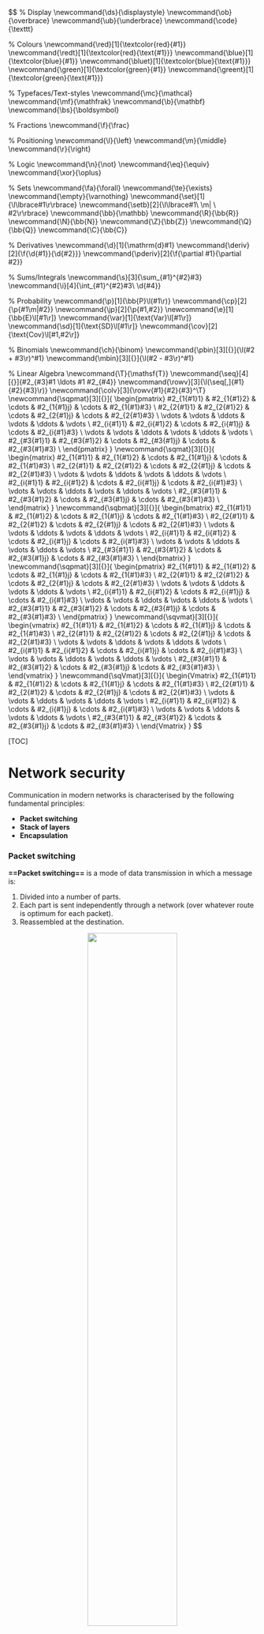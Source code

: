 $$
% Display
\newcommand{\ds}{\displaystyle}
\newcommand{\ob}{\overbrace}
\newcommand{\ub}{\underbrace}
\newcommand{\code}{\texttt}

% Colours
\newcommand{\red}[1]{\textcolor{red}{#1}}
\newcommand{\redt}[1]{\textcolor{red}{\text{#1}}}
\newcommand{\blue}[1]{\textcolor{blue}{#1}}
\newcommand{\bluet}[1]{\textcolor{blue}{\text{#1}}}
\newcommand{\green}[1]{\textcolor{green}{#1}}
\newcommand{\greent}[1]{\textcolor{green}{\text{#1}}}

% Typefaces/Text-styles
\newcommand{\mc}{\mathcal}
\newcommand{\mf}{\mathfrak}
\newcommand{\b}{\mathbf}
\newcommand{\bs}{\boldsymbol}

% Fractions
\newcommand{\f}{\frac}

% Positioning
\newcommand{\l}{\left}
\newcommand{\m}{\middle}
\newcommand{\r}{\right}

% Logic
\newcommand{\n}{\not}
\newcommand{\eq}{\equiv}
\newcommand{\xor}{\oplus}

% Sets
\newcommand{\fa}{\forall}
\newcommand{\te}{\exists}
\newcommand{\empty}{\varnothing}
\newcommand{\set}[1]{\l\lbrace#1\r\rbrace}
\newcommand{\setb}[2]{\l\lbrace#1\ \m| \ #2\r\rbrace}
\newcommand{\bb}{\mathbb}
\newcommand{\R}{\bb{R}}
\newcommand{\N}{\bb{N}}
\newcommand{\Z}{\bb{Z}}
\newcommand{\Q}{\bb{Q}}
\newcommand{\C}{\bb{C}}

% Derivatives
\newcommand{\d}[1]{\mathrm{d}#1}
\newcommand{\deriv}[2]{\f{\d{#1}}{\d{#2}}}
\newcommand{\pderiv}[2]{\f{\partial #1}{\partial #2}}

% Sums/Integrals
\newcommand{\s}[3]{\sum_{#1}^{#2}#3}
\newcommand{\i}[4]{\int_{#1}^{#2}#3\ \d{#4}}

% Probability
\newcommand{\p}[1]{\bb{P}\l(#1\r)}
\newcommand{\cp}[2]{\p{#1\m|#2}}
\newcommand{\jp}[2]{\p{#1,#2}}
\newcommand{\e}[1]{\bb{E}\l[#1\r]}
\newcommand{\var}[1]{\text{Var}\l[#1\r]}
\newcommand{\sd}[1]{\text{SD}\l[#1\r]}
\newcommand{\cov}[2]{\text{Cov}\l[#1,#2\r]}

% Binomials
\newcommand{\ch}{\binom}
\newcommand{\pbin}[3][{}]{\l(#2 + #3\r)^#1}
\newcommand{\mbin}[3][{}]{\l(#2 - #3\r)^#1}

% Linear Algebra
\newcommand{\T}{\mathsf{T}}
\newcommand{\seq}[4][{}]{#2_{#3}#1 \ldots #1 #2_{#4}}
\newcommand{\rowv}[3]{\l(\seq[,]{#1}{#2}{#3}\r)}
\newcommand{\colv}[3]{\rowv{#1}{#2}{#3}^\T}
\newcommand{\sqpmat}[3][{}]{
    \begin{pmatrix}
		#2_{1{#1}1} & #2_{1{#1}2} & \cdots & #2_{1{#1}j} & \cdots & #2_{1{#1}#3} \\
		#2_{2{#1}1} & #2_{2{#1}2} & \cdots & #2_{2{#1}j} & \cdots & #2_{2{#1}#3} \\
		\vdots & \vdots & \ddots & \vdots & \ddots & \vdots \\
		#2_{i{#1}1} & #2_{i{#1}2} & \cdots & #2_{i{#1}j} & \cdots & #2_{i{#1}#3} \\
		\vdots & \vdots & \ddots & \vdots & \ddots & \vdots \\
		#2_{#3{#1}1} & #2_{#3{#1}2} & \cdots & #2_{#3{#1}j} & \cdots & #2_{#3{#1}#3} \\
	\end{pmatrix}
}
\newcommand{\sqmat}[3][{}]{
    \begin{matrix}
		#2_{1{#1}1} & #2_{1{#1}2} & \cdots & #2_{1{#1}j} & \cdots & #2_{1{#1}#3} \\
		#2_{2{#1}1} & #2_{2{#1}2} & \cdots & #2_{2{#1}j} & \cdots & #2_{2{#1}#3} \\
		\vdots & \vdots & \ddots & \vdots & \ddots & \vdots \\
		#2_{i{#1}1} & #2_{i{#1}2} & \cdots & #2_{i{#1}j} & \cdots & #2_{i{#1}#3} \\
		\vdots & \vdots & \ddots & \vdots & \ddots & \vdots \\
		#2_{#3{#1}1} & #2_{#3{#1}2} & \cdots & #2_{#3{#1}j} & \cdots & #2_{#3{#1}#3} \\
	\end{matrix}
}
\newcommand{\sqbmat}[3][{}]{
    \begin{bmatrix}
		#2_{1{#1}1} & #2_{1{#1}2} & \cdots & #2_{1{#1}j} & \cdots & #2_{1{#1}#3} \\
		#2_{2{#1}1} & #2_{2{#1}2} & \cdots & #2_{2{#1}j} & \cdots & #2_{2{#1}#3} \\
		\vdots & \vdots & \ddots & \vdots & \ddots & \vdots \\
		#2_{i{#1}1} & #2_{i{#1}2} & \cdots & #2_{i{#1}j} & \cdots & #2_{i{#1}#3} \\
		\vdots & \vdots & \ddots & \vdots & \ddots & \vdots \\
		#2_{#3{#1}1} & #2_{#3{#1}2} & \cdots & #2_{#3{#1}j} & \cdots & #2_{#3{#1}#3} \\
	\end{bmatrix}
}
\newcommand{\sqpmat}[3][{}]{
    \begin{pmatrix}
		#2_{1{#1}1} & #2_{1{#1}2} & \cdots & #2_{1{#1}j} & \cdots & #2_{1{#1}#3} \\
		#2_{2{#1}1} & #2_{2{#1}2} & \cdots & #2_{2{#1}j} & \cdots & #2_{2{#1}#3} \\
		\vdots & \vdots & \ddots & \vdots & \ddots & \vdots \\
		#2_{i{#1}1} & #2_{i{#1}2} & \cdots & #2_{i{#1}j} & \cdots & #2_{i{#1}#3} \\
		\vdots & \vdots & \ddots & \vdots & \ddots & \vdots \\
		#2_{#3{#1}1} & #2_{#3{#1}2} & \cdots & #2_{#3{#1}j} & \cdots & #2_{#3{#1}#3} \\
	\end{pmatrix}
}
\newcommand{\sqvmat}[3][{}]{
    \begin{vmatrix}
		#2_{1{#1}1} & #2_{1{#1}2} & \cdots & #2_{1{#1}j} & \cdots & #2_{1{#1}#3} \\
		#2_{2{#1}1} & #2_{2{#1}2} & \cdots & #2_{2{#1}j} & \cdots & #2_{2{#1}#3} \\
		\vdots & \vdots & \ddots & \vdots & \ddots & \vdots \\
		#2_{i{#1}1} & #2_{i{#1}2} & \cdots & #2_{i{#1}j} & \cdots & #2_{i{#1}#3} \\
		\vdots & \vdots & \ddots & \vdots & \ddots & \vdots \\
		#2_{#3{#1}1} & #2_{#3{#1}2} & \cdots & #2_{#3{#1}j} & \cdots & #2_{#3{#1}#3} \\
	\end{vmatrix}
}
\newcommand{\sqVmat}[3][{}]{
    \begin{Vmatrix}
		#2_{1{#1}1} & #2_{1{#1}2} & \cdots & #2_{1{#1}j} & \cdots & #2_{1{#1}#3} \\
		#2_{2{#1}1} & #2_{2{#1}2} & \cdots & #2_{2{#1}j} & \cdots & #2_{2{#1}#3} \\
		\vdots & \vdots & \ddots & \vdots & \ddots & \vdots \\
		#2_{i{#1}1} & #2_{i{#1}2} & \cdots & #2_{i{#1}j} & \cdots & #2_{i{#1}#3} \\
		\vdots & \vdots & \ddots & \vdots & \ddots & \vdots \\
		#2_{#3{#1}1} & #2_{#3{#1}2} & \cdots & #2_{#3{#1}j} & \cdots & #2_{#3{#1}#3} \\
	\end{Vmatrix}
}
$$

[TOC]

# Network security

Communication in modern networks is characterised by the following fundamental principles:

- **Packet switching**
- **Stack of layers**
- **Encapsulation**

### Packet switching

**==Packet switching==** is a mode of data transmission in which a message is:

1. Divided into a number of parts.
2. Each part is sent independently through a network (over whatever route is optimum for each packet).
3. Reassembled at the destination.

<p style="text-align:center;">
    <img src="./assets/packet-switching.png" width="60%"></img>
	<br>
	<p style="text-align:center;">
        <b>Figure 1</b>: Packet switching with 3 packets. (<a href="https://apposite-tech.com/blog/packet-switching-vs-circuit-switching/">source</a>)
	</p>
</p>

#### Packets

**==Packets==** typically consist of a **header** and a **payload**.

- **Header**: Contains data about the packet, which is used by the networking hardware to direct the packet to its destination.
- **Payload**: The actual data that is to be delivered to the packet's destination.<br>

#### Reasons to use packet-switching

If a message is sent all at once (as one packet), an attacker would have access to the whole message if it was intercepted. 

Dividing it into packets prevents this, by only allowing a single packet or division of the message (which is often useless alone) to be intercepted by the attacker.

### Networking stacks

Network communication models typically use a **stack of layers** to divide network communications.

A network **==layer==** takes care of a specific job, and passes the data onto the next layer.

<p style="text-align:center;">
    <img src="./assets/linux-network-layers.gif" width="40%"></img>
	<br>
	<p style="text-align:center;">
        <b>Figure 2</b>: Linux networking stack. (<a href="http://140.120.7.21/LinuxRef/Network/LinuxNetworkStack.html">source</a>)
	</p>
</p>

#### OSI model

The **==OSI model==** is a specific standard for network communication layering - it defines a networking framework to implement protocols in **seven** layers.

Most communications systems implement the OSI model in one way or another, often combining two or three layers into one.

<p style="text-align:center;">
    <img src="./assets/osi-model.svg" width="65%"></img>
	<br>
	<p style="text-align:center;">
        <b>Figure 3</b>: OSI networking model. (<a href="https://www.cloudflare.com/learning/ddos/glossary/open-systems-interconnection-model-osi/">source</a>)
        <br>
        <em><a href="https://www.webopedia.com/quick_ref/OSI_Layers.asp">More information on the individual layers</a></em>
	</p>
</p>

#### Packet encapsulation and decapsulation

As packets travel through a networking stack, the protocols at each layer either add or remove fields from the basic header. 

##### Encapsulation

When a protocol on the sending host adds data to the packet header, the process is called data ==**encapsulation**==. This occurs when going **down** the stack, towards the physical layer.

Data that the host typically adds to the packet header includes:

- Address of the next location (or node)
- Protocol information
- The type of data
- Source and destination addresses

##### Decapsulation

When a protocol on the sending host removes data from the packet header, the process is called data **==decapsulation==**. This occurs when going **up** the stack, towards the application layer.

#### Protocol data units

A **==protocol data unit==** (PDU) is a single unit of information transmitted between layers in a network stack.

In network stacks, each of the layers implement protocols tailored to the specific type of data exchange. For example:

- **Segments** are units of data in the *Transport Layer* (TCP/UDP in the case of the Internet)
- **Packets** are units of data in the *Network Layer* (IP in the case of the Internet)
- **Frames** are units of data in the *Link layer* (Ethernet, WiFi, Bluetooth, etc.)

These are all different types of PDUs, just with specific names on specific layers.

<p style="text-align:center;">
    <img src="./assets/tcp-stack.png" width="65%"></img>
	<br>
	<p style="text-align:center;">
        <b>Figure 4</b>: TCP/IP network stack.<br> The PDUs are displayed on the right, and change when moving between layers (encapsulation and decapsulation). (<a href="https://www.micrium.com/iot/internet-protocols/">source</a>)
    	<br>
        <em><a href="https://www.inetdaemon.com/social/tweet/frames-datagrams-packets-pdus-oh-my/">More information on frames, datagrams, packets, segments and PDUs.</a></em>
	</p>
</p>

### Network interfaces

**==Network interfaces==** are devices that connect a computer to a network. Packets are transmitted between network interfaces, and computers may have multiple network interfaces. Some examples are:

- Ethernet card
- WiFi adapter
- DSL modem

As discussed in the [*Protocol Data Units*](#protocol-data-units) section, most local area networks (such as Ethernet and WiFi) broadcast frames.

#### MAC addresses

Most network interfaces come with a predefined MAC address. A **==Media Access Control (MAC) address==** is a 48-bit number usually represented in hexadecimal. These addresses are used in the **data link layer** of the OSI model.

> **Example**: `00-1A-92-D4-BF-86`

The first three **octets** of any MAC address are [IEEE](https://www.ieee.org/)-assigned Organisationally Unique Identifiers (OUIs), which are labels that identify which organisation created the interface:

> **Example**: 
>
> - Cisco: `00-1A-A1`
> - D-Link: `00-1B-11`
> - AsusTek: `00-1A-92`

The remaining three octets of the MAC address can be assigned by organisations as they wish, with uniqueness being the only constraint.

### Switch

A **==network switch==** is a computer networking device that connects devices on a network by using packet switching to receive, process and forward data to the destination device.

- Operates at the link layer
- Has multiple interfaces, each connected to a device/segment

#### Operation of a switch

1. Learn the MAC addresses of each device connected to it.
2. Forward frames only to the destination device.

<p style="text-align:center;">
    <img src="./assets/network-switch.png" width="45%"></img>
	<br>
	<p style="text-align:center;">
        <b>Figure 5</b>: Operation of a network switch in a typical network. (<a href="https://www.kisspng.com/png-network-switch-computer-network-diagram-ethernet-h-939358/">source</a>)
	</p>
</p>

#### Combining switches

Switches can be combined and arranged into a **tree**. Each switch forwards frames for the MAC addresses of the machines in the segments (subtrees) connected to it.

- Frames to unknown MAC addresses are broadcast to all devices.
- Frames to MAC addresses in the same segment (subtree) as the sender are ignored or discarded.

<p style="text-align:center;">
    <img src="./assets/switch-combo.png" width="35%"></img>
	<br>
	<p style="text-align:center;">
        <b>Figure 6</b>: Combining switches (tree diagram). (<a href="https://www.learn.ed.ac.uk/bbcswebdav/pid-3265643-dt-content-rid-7410213_1/courses/INFR100672018-9SV1SEM2/02_Principles_Layers.pdf">source</a>)
	</p>
</p>

### Internet Protocol (IP)

The **==Internet Protocol (IP)==** is the principal set of digital message formats and rules for exchanging messages between devices across a single network or a series of interconnected networks, using the *Internet Protocol* Suite (often referred to as TCP/IP).

The IP is used as the primary protocol in the TCP/IP stack's **internet layer** (a subset of the OSI stack's **network layer**).

#### IP functions

<p style="text-align:center;">
    <img src="./assets/datalink-frame.jpg" width="70%"></img>
	<br>
	<p style="text-align:center;">
        <b>Figure 7</b>: A typical data-link frame. (<a href="https://techdifferences.com/difference-between-frame-and-packet.html">source</a>)
	</p>
</p>

##### Addressing

In order to deliver data, IP needs to be aware of the destination of the data, and hence includes addressing systems.

##### Routing

IP might be required to communicate across networks, and communicate with networks not directly connected to the current network.

#### Addresses

An **==IP address==** is a numerical label assigned to each device connected to a computer network that uses the Internet Protocol for communication. These addresses are used in the **network layer** of the OSI model.

IP addresses come in two forms:

- **IPv4**: 32-bit addresses (numbers typically displayed in decimal)

  > **Example**: `172.16.254.1`

- **IPv6**: 128-bit addresses (numbers typically displayed in hexadecimal)

  > **Example**: `0:0:0:0:0:ffff:ac10:fe01`

IPv6 was introduced to solve the issue of [IPv4 address exhaustion](https://en.wikipedia.org/wiki/IPv4_address_exhaustion) (a limitation on the ~4.3 billion IPv4 addresses available).

##### Address subdivisions

IP addresses are divided into separate segments: **network**, **subnet** and **host**.
$$
\underbrace{\color{red}{128.148}}_\text{Network}.\underbrace{\color{blue}{32}}_\text{Subnet}.\underbrace{\color{green}{110}}_\text{Host}
$$

##### Broadcast addresses

A **==broadcast address==** is a network address at which all devices connected to a network are enabled to receive packets.

> **Analogy**: There is often a need to send a datagram to all stations connected to the same medium, or the same link, without even knowing their own addresses. It is like shouting aloud in a room to speak to all present persons at once, without knowing their names. This is broadcasting.

$$
\underbrace{128.148.32.110}_\text{IP address}\quad\to\quad \underbrace{128.148.32.\color{red}{255}}_\text{Broadcast address}
$$

##### Private networks

**==Private networks==** are networks which are not routed outside of a LAN.

> **Example**:
>
> - `10.0.0.0/8`
> - `172.16.0.0/12`
> - `192.168.0.0/16`

#### Packets

The headers of IP packets typically include the following fields:

- Source address
- Destination address
- Packet length
- Time to live (TTL)
- IP version
- Fragmentation information
- Transport layer protocol information (e.g. TCP)

#### Routing

A **==router==** bridges two or more networks.

<p style="text-align:center;">
    <img src="./assets/router-bridge.gif" width="75%"></img>
	<br>
	<p style="text-align:center;">
        <b>Figure 8</b>: Routers bridging two networks. (<a href="https://www.cisco.com/c/dam/en/us/support/docs/routers/1700-series-modular-access-routers/71462-rtr-l2l-ipsec-split-00.gif">source</a>)
	</p>
</p>

Routers operate at the **network layer**, and have two main tasks:

1. Maintain **routing tables** to forward packets to the appropriate network.
2. Forward decisions based solely on the destination address.

A **==routing table==** maps ranges of addresses to LANs or other gateway routers.

### Internet Control Message Protocol (ICMP)

**==Internet Control Message Protocol (ICMP)==** is a protocol that is used for network testing and debugging. Messages for this protocol are simple, and encapsulated in single IP packets.

ICMP is considered a **network layer** protocol.

#### Tools using ICMP

- `ping` - Command for sending series of echo request messages and provides statistics on roundtrip times and packet loss.
- `traceroute` - Command for sending series of ICMP packets with increasing TTL value to discover and display routes that the packets took.

#### Smurfing

**==Smurfing==** is a form of **Denial of Service (DoS)** attack that exploits the ICMP, whereby remote hosts respond to echo packets to say they are alive (ping).

The idea behind smurfing is:

1. Large numbers of ICMP requests are sent to the victim's IP address.
2. The source IP address is spoofed (to make tracing the attacker harder).
3. The hosts on the victim's network respond to the ICMP requests.
4. This creates a significant amount of traffic on the victim's network, resulting in consumption of bandwidth and ultimately causing the victim's server to crash.

<p style="text-align:center;">
    <img src="./assets/smurf-attack.jpg" width="55%"></img>
	<br>
	<p style="text-align:center;">
        <b>Figure 9</b>: Typical smurf attack. (<a href="https://www.thesecuritybuddy.com/dos-ddos-prevention/what-is-smurf-attack/">source</a>)
	</p>
</p>

##### Prevention

- Individual hosts and routers can be configured to be non-responsive to external ping requests or broadcasts.
- Routers can also be configured to ensure that packets directed to broadcast addresses are not forwarded to all devices on the network.
- ==**Ingress filtering**== - a technique used to ensure that incoming packets are actually from the networks which they claim to originate.

### Address Resolution Protocol (ARP)

The **==Address Resolution Protocol (ARP)==** is a protocol responsible for connecting the **network layer** and **data link layer** together by mapping IP addresses to physical machine addresses (MAC addresses) that are recognised in the local network.

- Based on broadcast messages and local caching
- Doesn't support confidentiality, integrity or authentication

#### Caching (look-up table)

Systems keep an ==**ARP look-up table**== where they store information about what IP addresses are associated with what MAC addresses.

> **Example**: Running the command `arp -a` displays the ARP table:
>
> | **IP Address** | **Physical Address** | **Type** |
> | -------------- | -------------------- | -------- |
> | 128.148.31.1   | 00-00-0c-07-ac-00    | dynamic  |
> | 128.148.31.15  | 00-0c-76-b2-d7-1d    | dynamic  |
> | 128.148.31.71  | 00-0c-76-b2-d0-d2    | dynamic  |

#### Functionality

If a source device wants to send a packet to another device:

1. The source device checks its ARP cache (look-up table) to find if it already has a resolved MAC address that corresponds to the requested device's IP address.

   If there is a MAC address, it is used for sending the packet.

2. If there is no record for the requested device's IP address in the ARP look-up table, the source device generates an ARP message with the following fields:

   - **Sender hardware address**: The source device's MAC address
   - **Sender protocol address**: The source device's IP address
   - **Target hardware address**: *Blank* - To be determined
   - **Target protocol address**: The target device's IP address

3. The source device broadcasts the ARP message to the local network.

4. The ARP message is received by each device on the LAN since it is a broadcast.

   Each device compares the **target protocol address** on the ARP message with its own IP address. Those devices which do not match these two addresses will drop the packet without any action.

5. When the targeted device checks the **target protocol address**, it will find a match and will generate an ARP reply message, essentially filling in the blank **target hardware address** with the devices own MAC address.

6. The ARP reply message is sent from the target device back to the source device (as a **unicast** message, NOT broadcast - to save network resources).

7. The source device processes the ARP reply from the target device, and adds a new cache entry to the ARP look-up table with the new **target hardware address** and **target protocol address**.

8. The source device will then send the requested packet to the now known **target hardware address**.

#### Poisoning attacks

An **==ARP poisoning attack==** (also known as ARP spoofing or ARP cache poisoning) is a type of attack in which a malicious **man-in-the-middle** sends false ARP reply messages over a local area network.

Essentially in step 5 of the [*ARP functionality*](#arp-functionality) description, although the attacker's device won't match the target protocol address, the attacker can still send back a spoofed reply message with its own MAC address, acting as if it were the intended target device.

This results in the linking of an attacker's MAC address with the IP address of a legitimate device on the network.

### User Datagram Protocol (UDP)

The **==User Datagram Protocol (UDP)==** is a stateless, unreliable datagram protocol built on top of IP - that is, it lies at the **transport layer** of the OSI model.

> **Example**: VoIP and streaming (audio/video) all use UDP.

#### Advantages

- UDP aims to be an efficient protocol, and does this by not providing delivery guarantees or acknowledgements.
- Can distinguish data for multiple concurrent applications on a single host.

#### Disadvantages

- Lack of reliability implies applications using UDP **must** be ready to accept a fair amount of corrupted and lost data.
- Most applications built on UDP will suffer if they require reliability.

### Transmission Control Protocol (TCP)

**==Transmission Control Protocol (TCP)==** is a **transport layer** (OSI model) protocol that enables/offers: 

- The guarantee that packets will be delivered in the same order in which they were sent.
- The ability to distinguish multiple applications on the same host.
- The ability for two hosts to establish a connection and exchange streams of data.

> **Example**: HTTP and SSH are built on top of TCP.

#### Functionality

- Packages a data stream into segments transported by IP.
  - The order of these segments is maintained by marking each packet with a **sequence number**.
  - Every time TCP receives a packet, it sends out an ==**ACK** (control character indicating the successful receipt of a packet)==. 
- Checks transmitted data by comparing a **checksum** of the data with a checksum encoded in the packet.

#### Packet structure

<p style="text-align:center;">
    <img src="./assets/tcp-packet.png" width="80%"></img>
	<br>
	<p style="text-align:center;">
        <b>Figure 10</b>: Structure of a TCP packet (160+ bits).<br> The blue-outlined section is the <em>packet header</em>. (<a href="http://gungoz.q-eye.co/tcp-packet-format/">source</a>)
	</p>
</p>

#### Ports

Both TCP and UDP support concurrent applications running on the same server. In order to do this, **==ports==** are used to identify where data is directed. 

A **port** is simply represented as a 16 bit number (`0`-`65535`).

- Ports `0`-`1023` are reserved for use by known protocols.

  > **Example**: HTTPS uses `443` and SSH uses `22`.

- Ports `1024`-`49151` are known as user ports, and are used for listening to connections.

#### `SYN` flag

**==SYN==** is a binary flag field in the TCP packet header, which indicates whether a particular packet is part of a SYN exchange during the handshake.

#### Establishing connections

A **TCP connection** involves a client and server, where the server is generally a passive listener, waiting for a connection request. However, the server is just another client.

TCP connections are established through a three-way handshake, known as `SYN, SYN-ACK, ACK` (SSAA):

1. The client requests a connection by sending out a `SYN` packet.
2. The server responds by sending a `SYN-ACK` packet, acknowledging the connection.
3. The client responds by sending an `ACK` packet to the server, thus establishing the connection.

```sequence
participant Client
participant Server

Note over Client,Server: Establishing a\nTCP connection

Note right of Server: Listening for\nconnection requests
Note left of Client: Wants to establish\na TCP connection

Client->Server: SYN\nSeq=x
Note right of Server: Acknowledging\nconnection

Server-->Client: SYN-ACK\nSeq=y, Ack=x+1
Note left of Client: Establishing\nconnection

Client->Server: ACK\nSeq=x+1, Ack=y+1
Note over Client,Server: TCP connection\nestablished
```

#### Terminating connections

- During connection establishment using the three-way handshake, initial **sequence numbers** are exchanged.
- The TCP header includes a 16-bit checksum of the data and parts of the header, including the source and destination.
- Acknowledgement (or lack thereof) is used by TCP to keep track of network congestion, control flow etc.
- TCP connections are cleanly terminated with a 4-way handshake, known as `FIN, ACK, FIN, ACK` (FAFA):
  1. The client which wishes to terminate the connection sends a `FIN` message to the server.
  2. The server responds by sending an `ACK`.
  3. The server also responds with a `FIN`.
  4. The client now sends an `ACK`, and the connection is terminated.

```sequence
participant Client
participant Server

Note over Client,Server: Terminating a TCP connection

Client->Server: FIN\nSeq=x

Server-->Client: ACK\nSeq=x+1
Server-->Client: FIN\nSeq=y

Client->Server: ACK\nSeq=y+1

Note over Client,Server: TCP connection terminated
```

#### Data transfer

Data transfer with TCP works the same way as [*terminating connections*](#terminating-connections), but replacing the `FIN`'s with `DATA`'s.

#### `SYN` flooding

==**`SYN` flooding**== is a form of TCP attack in which lots of requests (`SYN` packets)  are sent to the victim in order to overload them.

1. A basic three-part handshake is used to initiate a TCP connection to the victim.

2. Many `SYN` packets are sent to the victim (without acknowledging any replies).

   As a result, the victim accumulates more `SYN` packets than they can handle.

##### Advantages of `SYN` flooding (as an attack)

- Effective against small targets - e.g. someone running a game server in their home.

##### Disadvantages of `SYN` flooding (as an attack)

- **Attribution**: The attacker uses their own IP address, which could be easily traced.
- **Bandwidth**: The attacker uses their own bandwidth, which is likely to be smaller than the server's.
- Not effective against large targets, e.g. company websites.

#### Forging packets (spoofing)

**==TCP packet forging==** is another form of TCP attack, which is exactly the same as `SYN` flooding - except the source of the TCP packet is forged.

##### Advantages of packet forging (as an attack)

- Harder to trace the attacker.
- `ACK`'s are sent to a second computer. This means that less bandwidth is used on the attacker's side.

##### Disadvantages of packet forging (as an attack)

- **Ingress filtering** is commonly used to drop packets with source addresses outside their origin network fragment.

### Application layer and DNS

The **==application layer==** is a layer in the OSI network model that is used for managing human-computer interactions. 

This layer is typically where applications (such as web browsers) can access the network services.

#### Protocols

Examples of protocols that lie in the application layer are:

- Domain Name System (**DNS**)
- Hyper-Text Transfer Protocol (**HTTP**)
- (**SSL**/**TLS**). Protocol used for secure, encrypted browsing (**HTTPS**)
- (**IMAP**/**POP3**/**SMTP**). Internet email protocols.
- File Transfer Protocol (**FTP**). An old but still used protocol for uploading and downloading files.
- **Telnet**. Early remote access protocol.
- **SSH**. More recent secure remote access protocol.

#### URLs

**==Uniform Resource Locators (URLs)==** are a standardised format for describing the location and access method of resources via the internet.

URLs are of the format:
$$
\texttt{<scheme>://<user>:<password>@<host>:<port>/<url-path>?<query-string>}
$$

> **Where**: $\texttt{<host>}=\red{\texttt{<subdomain>}}.\green{\texttt{<domain>}}.\blue{\texttt{<tld>}}$
>
> Example: $\texttt{https://}\red{\texttt{profile}}.\green{\texttt{facebook}}.\blue{\texttt{com}}$

#### Domain Name System (DNS)

The **==Domain Name System (DNS)==** is an application-layer protocol. The basic function of DNS is to **map domain names to IP addresses**—this mapping is many-to-many.

> **Examples**:
>
> - `www.ed.ac.uk` and `edwc.is.ed.ac.uk` map to `129.215.228.101`.
> - `google.com` maps to `216.58.213.110`, `198.7.237.249` and other addresses.

More generally, a DNS is a distributed database that stores **==resource records==** such as:

| **Resource name** | **Abbreviation** | **Description**                         |
| ----------------- | ---------------- | --------------------------------------- |
| Address           | `A`              | IP address associated with a host name. |
| Mail exchange     | `MX`             | Mail server of a domain.                |
| Name server       | `NS`             | Authoritative server for a domain.      |

##### Domains

###### Domain name

A **==domain name==** consists of two or more labels, separated by dots.

> **Example**: `google.com`, `inf.ed.ac.uk`

###### Top-level domain (TLD)

**==Top-level domains==** can be any of:

- Generic (gTLD), e.g. `.com`, `.org`, `.net` - managed by ICANN
- Country-code (ccTLD), e.g. `.ca`, `.it` - managed by government organisations
- New top level domains, e.g. `.scot`, `.tirol`

###### ICANN

The **==Internet Corporation for Assigned Names and Numbers (ICANN)==** is a non-profit corporation that:

- Keeps a registered database of gTLDs

- Accredits registrars for gTLDs

##### DNS tree

`TLD` (e.g. `ac.uk`) -> `Domain` (e.g. `ed.ac.uk`) -> `Resource records`

Alternatively, if a domain has subdomains:

`TLD` (e.g. `ac.uk`) -> `Domain` (e.g. `ed.ac.uk`) -> `Subdomain` (e.g. `inf.ed.ac.uk`) -> `Resource records` (e.g. `A`, `MX`)

##### Name servers

A **==name server==** is a server on the internet responsible for handling queries regarding a domain name.

A name server: 

- Keeps a local database of DNS records (as a **zone** file).
- Answers DNS queries.
- Can ask other name servers if a requested record is not in the local database.

An **==authoritative name server==** stores a reference version of DNS records for a **zone** (subtree of the DNS tree).

> **Example**:
>
> - `dns0.ed.ac.uk` is authoritative for `ed.ac.uk`
> - `dns0.inf.ed.ac.uk` is authoritative for `inf.ed.ac.uk`

##### Name resolution

A **==name resolver==** is a program that retrieves DNS records.

A name resolver:

- Caches records received
- Connects to a name server (default, root, or given)
- Can be implemented in **iteratively** or **recursively**.

<p style="text-align:center;">
    <img src="./assets/dns-query.jpg" width="45%"></img>
	<br>
	<p style="text-align:center;">
        <b>Figure 11</b>: An example of iterative name resolution with the query <code>omnisecu.com</code>.</em> (<a href="http://www.omnisecu.com/tcpip/recursive-and-iterative-dns-queries.php">source</a>)
	</p>
</p>

###### Iterative name resolution

In **==iterative name resolution==**, when a DNS server is queried, it returns an answer without querying other DNS servers—even if it cannot provide a definite answer. This answer can be:

- A definite answer to the query (a DNS record).
- A referral to an authoritative server (e.g. a TLD server) via a NS record.
- An error if the domain/host does not exist, or for other reasons such as network errors.

###### Recursive name resolution

In **==recursive name resolution==**, when a DNS server is queried, it will query subsequent DNS servers (on behalf of the client/requester) until a definitive answer is returned to the requester.

**Note**: The queries made to subsequent DNS servers from the first DNS server are **iterative** queries.

##### Glue records

A **==glue record==** is a DNS record of type `A` (IP address) for a name server referred to by a `NS` record.

This is used to break **circular references**.

###### Circular references

Sometimes the authoritative name server for a domain may be within the same domain (a subdomain).

> **Example**: `dns0.inf.ed.ac.uk` is authoritative for `inf.ed.ac.uk`

###### Example

In the below table, the second record represents a **glue record**.

| **Name**            | **Type** | **Location**        |
| ------------------- | -------- | ------------------- |
| `inf.ed.ac.uk`      | `NS`     | `dns0.inf.ed.ac.uk` |
| `dns0.inf.ed.ac.uk` | `A`      | `129.215.160.240`   |

##### Caching

If a path in the DNS tree was simply traversed for each requested query, there would be too much network traffic, meaning that root servers and TLD servers would quickly become overloaded.

DNS servers **==cache==** records that are results of queries, for a specified amount of time. This amount is specified as a **time-to-live** field.

1. Resolver looks in the cache for an `A` record of the query domain.
2. Resolver looks in the cache for a `NS` record of the longest suffix of the query domain.

##### Local DNS cache

The local DNS cache is maintained by the operating system. This is shared among all running applications and can be displayed to all users.

This may cause privacy issues—namely:

- Browsing by other users can be monitored
- Private or incognito browsing does not clear the DNS cache.

##### DNS cache poisoning

**==DNS cache poisoning==** is a cyber attack that exploits DNS vulnerabilities by diverting internet traffic away from legitimate servers and towards fake ones.

The basic idea behind the attack is to give a DNS server a false address `A` record and get it cached.

###### DNS query mechanism

- DNS queries are issued over UDP on port 53. This is convenient for an attack because there are no sequence numbers (`SYN-ACK`) as there were in TCP/IP. In UDP, a sent packet will get processed since there are no authentication measures.
- There is a 16-bit **==request identifier==** in the payload to match answers with queries.

###### Vulnerability to cache poisoning

A DNS server is vulnerable to cache poisoning if its resolver:

- Disregards request identifiers.
- Has predictable request identifiers and return ports.
- Accepts unsolicited DNS records.

###### Defences against cache poisoning

- **Query randomisation**
  - Random request identifier (16 bits)
  - Random return port (16 bits)
- **Check request identifiers**
- **Use signed records** (DNSSEC)

### SSL/TLS

**==SSL==** and **==TLS==** are both cryptographic protocols that establish an encrypted, bidirectional network tunnel for arbitrary data to travel between two hosts through the use of public-key cryptography. These protocols are often used in conjunction with other internet protocols such as HTTPS, SSH, FTPS and secure email.

These protocols provide:

- **End-to-end confidentiality**: Communication between client and server applications is encrypted.
- **End-to-end integrity**: Detection of corrupted communication between client and server applications.

In addition to providing an encrypted channel, these protocols are also used to authenticate communicating parties. This is crucial for such applications as online transactions because a client must be sure that money is being transferred to the person or company who they claim to be.

#### Position in the stack

SSL and TLS lie on top of TCP/IP, and below application layer protocols (in the OSI model). In the TCP/IP stack, these protocols lie in the application layer (as seen in Figure 12).

<p style="text-align:center;">
    <img src="./assets/tls-ssl.jpg" width="60%"></img>
	<br>
	<p style="text-align:center;">
        <b>Figure 12</b>: TLS/SSL consists of two layers within the application layer of the TCP/IP stack.</em> (<a href="https://www.hostingadvice.com/how-to/tls-vs-ssl/">source</a>)
	</p>
</p>

#### Differences between SSL and TLS

SSL is the predecessor to TLS. TLS was introduced in 1999 as a new version of SSL, and was based on SSLv3.

#### TLS building blocks

|                       | **Confidentiality**                         | **Integrity**                            | **Authentication**                      |
| --------------------- | ------------------------------------------- | ---------------------------------------- | --------------------------------------- |
| **Setup**             | Public-key based key-exchanged (RSA and DH) | Public-key digital signature (e.g. RSA)  | Public-key digital signature (e.g. RSA) |
| **Data transmission** | Symmetric encryption (e.g. AES in CBC mode) | Hash-based MACS (e.g. HMAC using SHA256) |                                         |

#### Functionality

When a connection is established between a client $C$ (typically a web browser) and a server $S$:

1. $C$ sends its supported cryptographic algorithms to $S$.

2. $S$ picks the strongest algorithms that it supports.

3. $S$ sends its SSL/TLS certificate to $C$.

   This certificate contains $S$'s public encryption key.

4. The certificate is checked by $C$ against a trusted CA. As a certificate cannot be falsified, $C$ may be certain that they are communicating with the right server.

5. $S$ and $C$ perform a key exchange for symmetric encryption and hash-based authentication of subsequent data transfer.

6. $S$ and $C$ exchange data bidirectionally.

Before a message is encrypted, a MAC is appended to each HTTP message. The resulting message is encrypted and sent.

This symmetric cryptosystem provides **confidentiality**, and the use of MAC provides integrity of the HTTP requests and responses.

##### Basic key exchange

The basic key exchange performed in step 5 described above **used to be** done with RSA:

1. $S$ generates a public-private key pair $(K_\hat{p}^S,K_\hat{s}^S)$ and sends $K_\hat{p}^S$ to $C$.
2. $C$ generates a random secret value $r$.
3. $C$ encrypts $r$ with public key $K_\hat{p}^S$ and sends this message $m=E(K_\hat{p}^S,r)$ to $S$.
4. $S$ decrypts $m$ with their private key $K_\hat{s}^S$, giving $r$, which is later used to encrypt messages.

#### Forward secrecy

**==Forward secrecy==** is provided by a crypto-system if a compromise of private keys in a key exchange does not break the confidentiality of past messages.

TLS with the basic key exchange described above **does not** provide forward secrecy. 

As a result, the basic RSA key exchange is not used since an attacker can uncover the value of $r$ and use it to derive encryption keys.

#### Diffie-Hellman key exchange

An alternate key exchange method used that provides forward secrecy is the **==Diffie-Hellman key exchange==**.

1. Fix a prime $p$ and generator $g$ of $\Z_p^*$.
2. $C$ generates a random $x$ and computes $X=g^x\pmod p$.
3. $S$ generates a random $y$ and computes $Y=g^y\pmod p$.
4. $C$ and $S$ exchange $X$ and $Y$.
5. $C$ calculates $K_C=Y^x\pmod p=(g^y)^x\pmod p$.
6. $S$ calculates $K_S=X^y\pmod p=(g^x)^y\pmod p$.
7. Observe that $K_C=K_S$.

##### Problems

Although Diffie-Hellman provides forward secrecy, it is open to an man-in-the-middle attack.

This attack can be prevented by signing $X$ and $Y$ before sending them.

**Note**: This approach requires both $C$ and $S$ to know each other's public key.

### Firewalls and intrusion detection

A **==firewall==** is a security measure designed to prevent **unauthorised electronic access** to a networked computer system. 

#### Firewall policies

Firewalls prevent unauthorised access by monitoring and controlling incoming an outgoing traffic based on predetermined security rules.

These rules are called **==firewall policies==**. Based on these rules, it allows or denies traffic.

##### Example

| **Rule** | **Protocol** | **Source address** | **Destination address** | **Destination port** | **Action** |
| -------- | ------------ | ------------------ | ----------------------- | -------------------- | ---------- |
| 1        | TCP          | *                  | 192.168.1.*             | 22                   | Permit     |
| 2        | UDP          | *                  | 192.168.1.*             | 69                   | Permit     |
| 3        | TCP          | 192.168.1.*        | *                       | 80                   | Permit     |
| 4        | TCP          | 8                  | 192.168.1.18            | 80                   | Permit     |
| 5        | UDP          | *                  | 192.168.1.*             | *                    | Deny       |

#### Stateless firewalls

A **==stateless firewall==** does not maintain any remembered context (state) with respect to the packets it is processing.

Instead, it treats each packet attempting to travel through it in isolation without considering packets that it has processed previously—if a packet matches the filter's set of rules, the packet filter will drop or accept it.

**Note**: Stateless firewalls may have to be fairly restrictive in order to prevent most attacks.

#### Stateful firewalls

**==Stateful firewalls==** can tell when packets are part of legitimate sessions originating within a trusted network. They maintain a record of all connections passing through it and can determine if a packet is either:

- The start of a new connection
- Part of an existing connection
- An invalid packet

Stateful firewalls maintain tables containing information on each active connection, including the IP addresses, ports, and sequence numbers of packets involved in a connection.

Using these tables, stateful firewalls can allow only inbound TCP packets that are in response to a connection initiated from the internal network.

##### Port scanning

A **==port scanner==** is a tool that provides information regarding open ports in a target system. An example of a port-scanning tool is `nmap`.

Port scanning can be a useful tool in the arsenal of an attacker, as it can identify ports which are open to attacks.

#### Application layer firewalls

An **==application layer firewall==** works like a proxy—it can *understand* certain applications and protocols, and as a result effectively simulates the effects of an application at OSI level 7.

This type of firewall acts as a **protective man-in-the-middle** that screens information at the application layer. It may inspect the contents of the traffic, blocking what it views as inappropriate content. For example:

- Block all web traffic containing certain words
- Remove all macros from Microsoft Word files in email
- Prevent anything that looks like a credit card number from leaving a database

#### Personal firewalls

A **==personal firewall==** runs on the workstation that it protects, as software. It provides basic protection—especially for home or mobile devices.

Any **rootkit** type software can disable the firewall.

#### Network Address Translation (NAT)

**==Network Address Translation (NAT)==** is a method of remapping one IP address space into another.

##### IPv4

**==IPv4==** is the fourth version of the Internet Protocol. The addressing system used in this protocol is 32-bit, which limits the address space to $2^{32}=4,294,967,296$ addresses.

###### Address space exhaustion

There are less than 4.3 billion IPv4 addresses available. This is an issue as we do not have enough addresses for every device on the planet.

The solution to this problem is NAT, where the internal IP address of a device is different from its external IP address.

#### Intrusion Detection Systems (IDS)

Firewalls are used as a preventative measure. An **==Intrusion Detection System (IDS)==** can be used to detect a potential incident in progress.

At some point, some traffic must be allowed to move into and out of a network. However, most security incidents are caused by a user letting something into the network that is malicious, or being an insider threat themselves. Situations such as these cannot be prevented or anticipated in advance.

The next step is to identify that something bad is happening quickly so it can be addressed. This is when IDS comes in.

#### Alarms

An IDS can either sound an alarm or not, depending on whether it thinks it has detected an intrusion attack. 

This leads to TP, FP, FN and TN.

##### Rule-based intrusion detection

In **==rule-based intrusion detection==**, a set of rules identify the types of actions that match certain known intrusion attacks. These rules encode a **signature** for such attacks.

| **Benefits**                        | **Drawbacks**                                       |
| ----------------------------------- | --------------------------------------------------- |
| High accuracy (low false positives) | Admin must anticipate attack patterns in advance    |
|                                     | An attacker may test an attack on common signatures |
|                                     | Impossible to detect a new type of attack           |

##### Statistical intrusion detection

In **==statistical intrusion detection==**, a statistical model of acceptable or *normal* behavior is dynamically built, and any other non-matching behaviour is flagged.

| **Benefits**                                        | **Drawbacks**                                 |
| --------------------------------------------------- | --------------------------------------------- |
| Admin does not need to anticipate potential attacks | System needs time to warm up to new behaviour |
| Can detect new types of attacks                     | Lower accuracy (higher false positives)       |

##### Number of alarms

In the 2013 Target breach, the IDS did correctly identify that there was an attack on the Target network. However, there were too many alarms going off to investigate all of them in great depth.

Some cyberattack insurance policies state that if you know about an attack and do nothing, they will not cover the attack—meaning that having a noisy IDS can potentially be a liability.

# Resources

- *Myrto Arapinis, Markulf Kohlweiss, Kami Vaniea, Roberto Tamassia, Aggelos Kiayias (University of Edinburgh)*<br/>[Computer Security (INFR10067)](http://www.drps.ed.ac.uk/18-19/dpt/cxinfr10067.htm)
- *Apposite Tech*<br/>[Packet-switching vs. circuit-switching](https://apposite-tech.com/blog/packet-switching-vs-circuit-switching/)
- *M. Tim Jones (Emulex Corp.)*<br/>[Anatomy of the Linux networking stack](http://140.120.7.21/LinuxRef/Network/LinuxNetworkStack.html)
- *Cloudflare*<br/>[What is the OSI model?](https://www.cloudflare.com/learning/ddos/glossary/open-systems-interconnection-model-osi/)
- *Vangie Beal (Webopedia)*<br/>[The 7 Layers of the OSI Model](https://www.webopedia.com/quick_ref/OSI_Layers.asp)
- *Micrium*<br/>[Designing the Internet of Things - Internet & Protocols](https://www.micrium.com/iot/internet-protocols/)
- *InetDaemon*<br/>[Frames, Datagrams, Packets, PDUs - OH MY!](https://www.inetdaemon.com/social/tweet/frames-datagrams-packets-pdus-oh-my/)
- *TechDifferences*<br/>[Difference Between Frame and Packet](https://techdifferences.com/difference-between-frame-and-packet.html)
- *Wikipedia*<br/>[IPv4 address exhaustion](https://en.wikipedia.org/wiki/IPv4_address_exhaustion)
- *Cisco*<br/>[LAN-to-LAN IPsec Tunnel Between Two Routers Configuration Example](https://www.cisco.com/c/en/us/support/docs/routers/1700-series-modular-access-routers/71462-rtr-l2l-ipsec-split.html)
- *Amrita Mitra (The Security Buddy)*<br/>[What is Smurf Attack?](https://www.thesecuritybuddy.com/dos-ddos-prevention/what-is-smurf-attack/)
- *OmniSecu*<br/>[Recursive and Iterative DNS Queries](http://www.omnisecu.com/tcpip/recursive-and-iterative-dns-queries.php)
- *HostingAdvice*<br/>[TLS vs. SSL - 5 Things to Know (Differences, Protocols & Handshakes)](https://www.hostingadvice.com/how-to/tls-vs-ssl/)